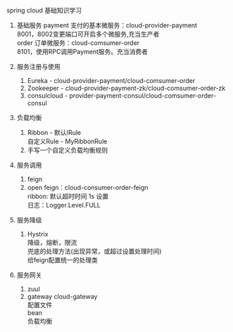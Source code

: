 spring cloud 基础知识学习

1. 基础服务
    payment 支付的基本微服务：cloud-provider-payment  
    8001，8002变更端口可开启多个微服务,充当生产者  
    order 订单微服务：cloud-comsumer-order  
    8101，使用RPC调用Payment服务。充当消费者  

2. 服务注册与使用  
    1. Eureka - cloud-provider-payment/cloud-comsumer-order
    2. Zookeeper  -  cloud-provider-payment-zk/cloud-comsumer-order-zk
    3. consulcloud - provider-payment-consul/cloud-comsumer-order-consul

3. 负载均衡
    1. Ribbon - 默认IRule  
                自定义Rule - MyRibbonRule  
    2. 手写一个自定义负载均衡规则  

4. 服务调用  
    1. feign  
    2. open feign：cloud-consumer-order-feign  
        ribbon: 默认超时时间 1s 设置  
        日志：Logger.Level.FULL  

5. 服务降级  
    1. Hystrix  
        降级，熔断，限流  
        兜底的处理方法(出现异常，或超过设置处理时间)  
        给feign配置统一的处理类  

6. 服务网关  
    1. zuul  
    2. gateway cloud-gateway  
        配置文件  
        bean  
        负载均衡  
        